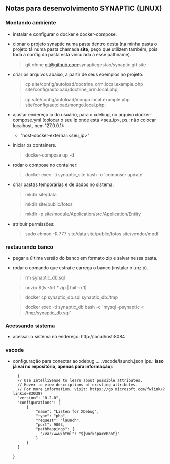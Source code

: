 ## Notas para desenvolvimento SYNAPTIC (LINUX)
### Montando ambiente
 - instalar e configurar o docker e docker-compose.
 - clonar o projeto synaptic numa pasta dentro desta (na minha pasta o projeto tá numa pasta chamada **site**, peço que utilizem também, pois toda a config da pasta está vinculada a esse pathname).
	> git clone git@github.com:synapticgestao/synaptic.git site
 - criar os arquivos abaixo, a partir de seus exemplos no projeto:
	 > cp site/config/autoload/doctrine_orm.local.example.php site/config/autoload/doctrine_orm.local.php; 
	 
	> cp site/config/autoload/mongo.local.example.php site/config/autoload/mongo.local.php; 
- ajustar endereço ip do usuário, para o xdebug, no arquivo docker-compose.yml (colocar o seu ip onde está <seu_ip>, ps.: não colocar localhost, nem 127.0.0.1):
	- "host-docker-external:<seu_ip>"
- iniciar os containers.
	> docker-compose up -d
- rodar o compose no container:
	> docker exec -ti synaptic_site bash -c 'composer update'
- criar pastas temporárias e de dados no sistema.
	> mkdir site/data
	
	> mkdir site/public/fotos
	
	> mkdir -p site/module/Application/src/Application/Entity
- atribuir permissões:
	> sudo chmod -R 777 site/data site/public/fotos site/vendor/mpdf
### restaurando banco
- pegar a última versão do banco em formato zip e salvar nessa pasta.
- rodar o comando que estrai e carrega o banco (instalar o unzip).
	> rm synaptic_db.sql
	
	> unzip $(ls -Art *.zip | tail -n 1)
	
	> docker cp synaptic_db.sql synaptic_db:/tmp
	
	> docker exec -ti synaptic_db bash -c 'mysql -psynaptic < /tmp/synaptic_db.sql'
### Acessando sistema
- acessar o sistema no endereço: http://localhost:8084
### vscode
- configuração para conectar ao xdebug ... .vscode/launch.json (ps.: **isso já vai no repositório, apenas para informação**):

        {
        // Use IntelliSense to learn about possible attributes.
        // Hover to view descriptions of existing attributes.
        // For more information, visit: https://go.microsoft.com/fwlink/?linkid=830387
        "version": "0.2.0",
        "configurations": [
            {
                "name": "Listen for XDebug",
                "type": "php",
                "request": "launch",
                "port": 9003,
                "pathMappings": {
                  "/var/www/html": "${workspaceRoot}"
                }
            }
        ]
    }
